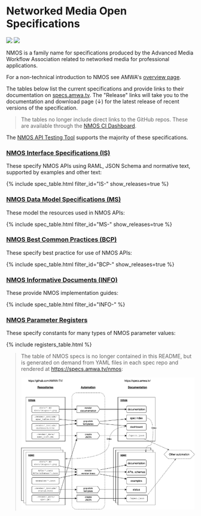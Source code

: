 # Networked Media Open Specifications

<a href="https://github.com/AMWA-TV/nmos/actions?query=workflow%3ALint"><img src="https://github.com/AMWA-TV/nmos/workflows/Lint/badge.svg"/></a> 
<a href="https://github.com/AMWA-TV/nmos/actions?query=workflow%3ARender"><img src="https://github.com/AMWA-TV/nmos/workflows/Render/badge.svg"/></a> 

<!-- INTRO-START -->

NMOS is a family name for specifications produced by the Advanced Media Workflow Association related to networked media for professional applications.

For a non-technical introduction to NMOS see AMWA's [overview page](https://www.amwa.tv/nmos-overview).

The tables below list the current specifications and provide links to their documentation on [specs.amwa.tv](https://specs.amwa.tv). The "Release" links will take you to the documentation and download page (↓) for the latest release of recent versions of the specification.

> The tables no longer include direct links to the GitHub repos. These are available through the [NMOS CI Dashboard](https://specs.amwa.tv/nmos-dashboard/Dashboard.html).

The [NMOS API Testing Tool](https://specs.amwa.tv/nmos-testing) supports the majority of these specifications.

### [NMOS Interface Specifications (IS)](is/)

These specify NMOS APIs using RAML, JSON Schema and normative text, supported by examples and other text:

{% include spec_table.html filter_id="IS-" show_releases=true %}

### [NMOS Data Model Specifications (MS)](ms/)

These model the resources used in NMOS APIs:

{% include spec_table.html filter_id="MS-" show_releases=true %}

### [NMOS Best Common Practices (BCP)](bcp/)

These specify best practice for use of NMOS APIs:

{% include spec_table.html filter_id="BCP-" show_releases=true %}

### [NMOS Informative Documents (INFO)](info/)

These provide NMOS implementation guides:

{% include spec_table.html filter_id="INFO-" %}

### [NMOS Parameter Registers](https://specs.amwa.tv/nmos-parameter-registers)

These specify constants for many types of NMOS parameter values:

{% include registers_table.html %}

<!-- INTRO-END -->

> The table of NMOS specs is no longer contained in this README, but is generated on demand from YAML files in each spec repo and rendered at <https://specs.amwa.tv/nmos>:
>
> ![NMOS Spec Render](docs/images/nmos-spec-render.drawio.png)
